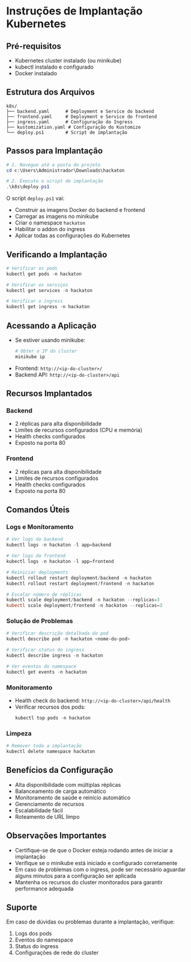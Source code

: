 # Instruções de Implantação Kubernetes

## Pré-requisitos
- Kubernetes cluster instalado (ou minikube)
- kubectl instalado e configurado
- Docker instalado

## Estrutura dos Arquivos
```
k8s/
├── backend.yaml      # Deployment e Service do backend
├── frontend.yaml     # Deployment e Service do frontend
├── ingress.yaml      # Configuração do Ingress
├── kustomization.yaml # Configuração do Kustomize
└── deploy.ps1        # Script de implantação
```

## Passos para Implantação

```powershell
# 1. Navegue até a pasta do projeto
cd c:\Users\Administrador\Downloads\hackaton

# 2. Execute o script de implantação
.\k8s\deploy.ps1
```

O script `deploy.ps1` vai:
- Construir as imagens Docker do backend e frontend
- Carregar as imagens no minikube
- Criar o namespace `hackaton`
- Habilitar o addon do ingress
- Aplicar todas as configurações do Kubernetes

## Verificando a Implantação
```powershell
# Verificar os pods
kubectl get pods -n hackaton

# Verificar os serviços
kubectl get services -n hackaton

# Verificar o ingress
kubectl get ingress -n hackaton
```

## Acessando a Aplicação
- Se estiver usando minikube:
  ```powershell
  # Obter o IP do cluster
  minikube ip
  ```
- Frontend: `http://<ip-do-cluster>/`
- Backend API: `http://<ip-do-cluster>/api`

## Recursos Implantados

### Backend
- 2 réplicas para alta disponibilidade
- Limites de recursos configurados (CPU e memória)
- Health checks configurados
- Exposto na porta 80

### Frontend
- 2 réplicas para alta disponibilidade
- Limites de recursos configurados
- Health checks configurados
- Exposto na porta 80

## Comandos Úteis

### Logs e Monitoramento
```powershell
# Ver logs do backend
kubectl logs -n hackaton -l app=backend

# Ver logs do frontend
kubectl logs -n hackaton -l app=frontend

# Reiniciar deployments
kubectl rollout restart deployment/backend -n hackaton
kubectl rollout restart deployment/frontend -n hackaton

# Escalar número de réplicas
kubectl scale deployment/backend -n hackaton --replicas=3
kubectl scale deployment/frontend -n hackaton --replicas=3
```

### Solução de Problemas
```powershell
# Verificar descrição detalhada do pod
kubectl describe pod -n hackaton <nome-do-pod>

# Verificar status do ingress
kubectl describe ingress -n hackaton

# Ver eventos do namespace
kubectl get events -n hackaton
```

### Monitoramento
- Health check do backend: `http://<ip-do-cluster>/api/health`
- Verificar recursos dos pods:
  ```powershell
  kubectl top pods -n hackaton
  ```

### Limpeza
```powershell
# Remover toda a implantação
kubectl delete namespace hackaton
```

## Benefícios da Configuração
- Alta disponibilidade com múltiplas réplicas
- Balanceamento de carga automático
- Monitoramento de saúde e reinício automático
- Gerenciamento de recursos
- Escalabilidade fácil
- Roteamento de URL limpo

## Observações Importantes
- Certifique-se de que o Docker esteja rodando antes de iniciar a implantação
- Verifique se o minikube está iniciado e configurado corretamente
- Em caso de problemas com o ingress, pode ser necessário aguardar alguns minutos para a configuração ser aplicada
- Mantenha os recursos do cluster monitorados para garantir performance adequada

## Suporte
Em caso de dúvidas ou problemas durante a implantação, verifique:
1. Logs dos pods
2. Eventos do namespace
3. Status do ingress
4. Configurações de rede do cluster